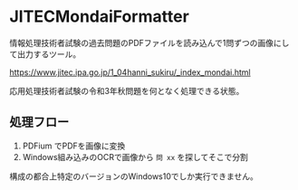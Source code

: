 # JITECMondaiFormatter

情報処理技術者試験の過去問題のPDFファイルを読み込んで1問ずつの画像にして出力するツール。

https://www.jitec.ipa.go.jp/1_04hanni_sukiru/_index_mondai.html

応用処理技術者試験の令和3年秋問題を何となく処理できる状態。

## 処理フロー

1. PDFium でPDFを画像に変換
2. Windows組み込みのOCRで画像から `問 xx` を探してそこで分割

構成の都合上特定のバージョンのWindows10でしか実行できません。
